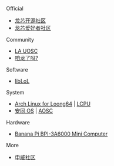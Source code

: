 
Official
- [龙芯开源社区](http://www.loongnix.cn/zh/)
- [龙芯爱好者社区](https://www.loongbbs.cn/)

Community
- [LA UOSC](https://bbs.loongarch.org/)
- [咱龙了吗?](https://areweloongyet.com/)

Software
- [libLoL](https://aosc.io/liblol)

System
- [Arch Linux for Loong64](https://loongarchlinux.lcpu.dev/) | [LCPU](https://lcpu.dev/)
- [安同 OS](https://aosc.io/aosc-os) | [AOSC](https://aosc.io/)

Hardware
- [Banana Pi BPI-3A6000 Mini Computer](https://docs.banana-pi.org/en/BPI-3A6000/BananaPi_BPI-3A6000)

More
- [申威社区](https://developer.wxiat.com/)